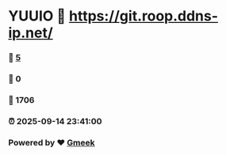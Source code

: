 # YUUIO :link: https://git.roop.ddns-ip.net/ 
### :page_facing_up: [5](https://git.roop.ddns-ip.net//tag.html) 
### :speech_balloon: 0 
### :hibiscus: 1706 
### :alarm_clock: 2025-09-14 23:41:00 
### Powered by :heart: [Gmeek](https://github.com/Meekdai/Gmeek)
